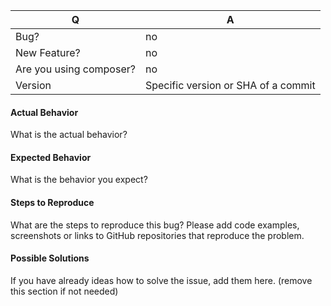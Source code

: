 | Q                       | A
| ----------------------- | ---
| Bug?                    | no|yes
| New Feature?            | no|yes
| Are you using composer? | no|yes
| Version                 | Specific version or SHA of a commit


#### Actual Behavior

What is the actual behavior?


#### Expected Behavior

What is the behavior you expect?


#### Steps to Reproduce

What are the steps to reproduce this bug? Please add code examples,
screenshots or links to GitHub repositories that reproduce the problem.


#### Possible Solutions

If you have already ideas how to solve the issue, add them here.
(remove this section if not needed)
